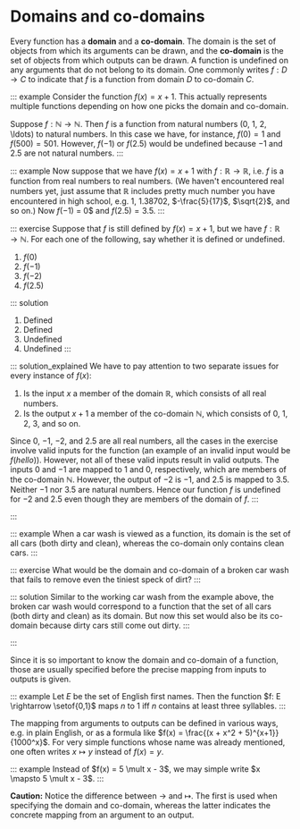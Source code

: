 # Domains and co-domains

Every function has a **domain** and a **co-domain**.
The domain is the set of objects from which its arguments can be drawn, and the **co-domain** is the set of objects from which outputs can be drawn.
A function is undefined on any arguments that do not belong to its domain.
One commonly writes $f: D \rightarrow C$ to indicate that $f$ is a function from domain $D$ to co-domain $C$.

::: example
Consider the function $f(x) = x +1$.
This actually represents multiple functions depending on how one picks the domain and co-domain.

Suppose $f: \mathbb{N} \rightarrow \mathbb{N}$.
Then $f$ is a function from natural numbers (0, 1, 2, \ldots) to natural numbers.
In this case we have, for instance, $f(0) = 1$ and $f(500) = 501$.
However, $f(-1)$ or $f(2.5)$ would be undefined because $-1$ and $2.5$ are not natural numbers.
:::

::: example
Now suppose that we have $f(x) = x + 1$ with $f: \mathbb{R} \rightarrow \mathbb{R}$, i.e. $f$ is a function from real numbers to real numbers.
(We haven't encountered real numbers yet, just assume that $\mathbb{R}$ includes pretty much number you have encountered in high school, e.g. $1$, $1.38702$, $-\frac{5}{17}$, $\sqrt{2}$, and so on.)
Now $f(-1)$ = 0$ and $f(2.5) = 3.5$.
:::

::: exercise
Suppose that $f$ is still defined by $f(x) = x + 1$, but we have $f: \mathbb{R} \rightarrow \mathbb{N}$.
For each one of the following, say whether it is defined or undefined.

1. $f(0)$
1. $f(-1)$
1. $f(-2)$
1. $f(2.5)$

::: solution
1. Defined
1. Defined
1. Undefined
1. Undefined
:::

::: solution_explained
We have to pay attention to two separate issues for every instance of $f(x)$:

1. Is the input $x$ a member of the domain $\mathbb{R}$, which consists of all real numbers.
1. Is the output $x+1$ a member of the co-domain $\mathbb{N}$, which consists of $0$, $1$, $2$, $3$, and so on.

Since $0$, $-1$, $-2$, and $2.5$ are all real numbers, all the cases in the exercise involve valid inputs for the function (an example of an invalid input would be $f(\mathit{hello})$). 
However, not all of these valid inputs result in valid outputs.
The inputs $0$ and $-1$ are mapped to $1$ and $0$, respectively, which are members of the co-domain $\mathbb{N}$.
However, the output of $-2$ is $-1$, and $2.5$ is mapped to $3.5$.
Neither $-1$ nor $3.5$ are natural numbers.
Hence our function $f$ is undefined for $-2$ and $2.5$ even though they are members of the domain of $f$.
:::

:::

::: example
When a car wash is viewed as a function, its domain is the set of all cars (both dirty and clean), whereas the co-domain only contains clean cars.
:::

::: exercise
What would be the domain and co-domain of a broken car wash that fails to remove even the tiniest speck of dirt?
:::

::: solution
Similar to the working car wash from the example above, the broken car wash would correspond to a function that the set of all cars (both dirty and clean) as its domain.
But now this set would also be its co-domain because dirty cars still come out dirty.
:::

:::

Since it is so important to know the domain and co-domain of a function, those are usually specified before the precise mapping from inputs to outputs is given.

::: example
Let $E$ be the set of English first names.
Then the function $f: E \rightarrow \setof{0,1}$ maps $n$ to $1$ iff $n$ contains at least three syllables.
:::

The mapping from arguments to outputs can be defined in various ways, e.g. in plain English, or as a formula like $f(x) = \frac{(x + x^2 + 5)^{x+1}}{1000^x}$.
For very simple functions whose name was already mentioned, one often writes $x \mapsto y$ instead of $f(x) = y$.

::: example
Instead of $f(x) = 5 \mult x - 3$, we may simple write $x \mapsto 5 \mult x - 3$.
:::

**Caution:**
Notice the difference between $\rightarrow$ and $\mapsto$.
The first is used when specifying the domain and co-domain, whereas the latter indicates the concrete mapping from an argument to an output.
